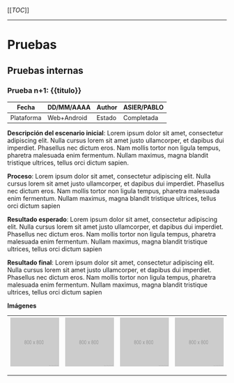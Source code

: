 
[[_TOC_]]


---

# Pruebas
## Pruebas internas
### Prueba n+1: {{titulo}}

| Fecha | DD/MM/AAAA  | Author | ASIER/PABLO |
| --- | --- | --- | --- |
| Plataforma | Web+Android | Estado | Completada |

**Descripción del escenario inicial**:
Lorem ipsum dolor sit amet, consectetur adipiscing elit. Nulla cursus lorem sit amet justo ullamcorper, et dapibus dui imperdiet. Phasellus nec dictum eros. Nam mollis tortor non ligula tempus, pharetra malesuada enim fermentum. Nullam maximus, magna blandit tristique ultrices, tellus orci dictum sapien.

**Proceso**:
Lorem ipsum dolor sit amet, consectetur adipiscing elit. Nulla cursus lorem sit amet justo ullamcorper, et dapibus dui imperdiet. Phasellus nec dictum eros. Nam mollis tortor non ligula tempus, pharetra malesuada enim fermentum. Nullam maximus, magna blandit tristique ultrices, tellus orci dictum sapien

**Resultado esperado**:
Lorem ipsum dolor sit amet, consectetur adipiscing elit. Nulla cursus lorem sit amet justo ullamcorper, et dapibus dui imperdiet. Phasellus nec dictum eros. Nam mollis tortor non ligula tempus, pharetra malesuada enim fermentum. Nullam maximus, magna blandit tristique ultrices, tellus orci dictum sapien

**Resultado final**:
Lorem ipsum dolor sit amet, consectetur adipiscing elit. Nulla cursus lorem sit amet justo ullamcorper, et dapibus dui imperdiet. Phasellus nec dictum eros. Nam mollis tortor non ligula tempus, pharetra malesuada enim fermentum. Nullam maximus, magna blandit tristique ultrices, tellus orci dictum sapien

**Imágenes**

| ![imagenes/800x800.png](imagenes/800x800.png) | ![imagenes/800x800.png](imagenes/800x800.png) | ![imagenes/800x800.png](imagenes/800x800.png) | ![imagenes/800x800.png](imagenes/800x800.png) |
| --- | --- | --- | --- |
---
